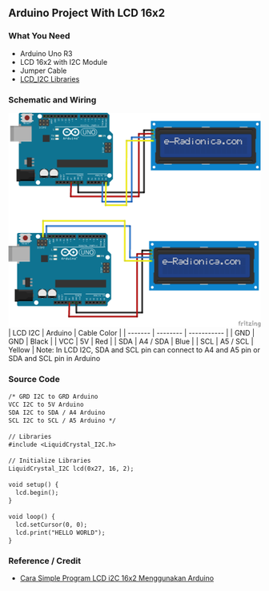 ## Arduino Project With LCD 16x2

### What You Need
- Arduino Uno R3
- LCD 16x2 with I2C Module
- Jumper Cable
- [LCD_I2C Libraries](../Libraries/Arduino-LiquidCrystal-I2C-library-master.zip)

### Schematic and Wiring
![Schema-LCD_I2C](Schematic-LCD_I2C.png)
| LCD I2C | Arduino  | Cable Color |
| ------- | -------- | ----------- |
| GND     | GND      | Black       |
| VCC     | 5V       | Red         |
| SDA     | A4 / SDA | Blue        |
| SCL     | A5 / SCL | Yellow      |
Note:
In LCD I2C, SDA and SCL pin can connect to A4 and A5 pin or SDA and SCL pin in Arduino

### Source Code
```arduino
/* GRD I2C to GRD Arduino
VCC I2C to 5V Arduino
SDA I2C to SDA / A4 Arduino
SCL I2C to SCL / A5 Arduino */

// Libraries
#include <LiquidCrystal_I2C.h>

// Initialize Libraries
LiquidCrystal_I2C lcd(0x27, 16, 2);

void setup() {
  lcd.begin();
}

void loop() {
  lcd.setCursor(0, 0);
  lcd.print("HELLO WORLD");
}
```

### Reference / Credit
- [Cara Simple Program LCD i2C 16x2 Menggunakan Arduino](https://kelasrobot.com/cara-simple-program-lcd-i2c-16x2-menggunakan-arduino/)